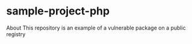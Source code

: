# sample-project-php
About This repository is an example of a vulnerable package on a public registry

